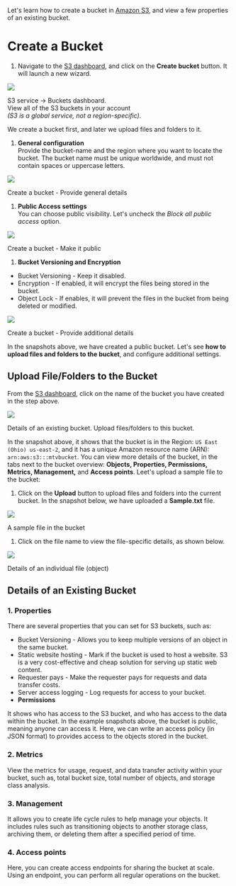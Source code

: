 Let's learn how to create a bucket in [Amazon S3](https://docs.aws.amazon.com/AmazonS3/latest/gsg/GetStartedWithS3.html), and view a few properties of an existing bucket.

# Create a Bucket

1. Navigate to the [S3 dashboard](https://classroom.udacity.com/nanodegrees/nd9991/parts/7cc41faf-07d6-41aa-a205-168d58571430/modules/693ec1fd-e3b8-4f50-9dea-55b5f74ce61c/lessons/34421063-412c-46d3-b3f7-705bcc4fe4f2/concepts/console.aws.amazon.com/s3/home), and click on the **Create bucket** button. It will launch a new wizard.

![](https://video.udacity-data.com/topher/2020/November/5fbe37ba_screenshot-2020-11-25-at-4.06.17-pm/screenshot-2020-11-25-at-4.06.17-pm.png)

S3 service → Buckets dashboard.  
View all of the S3 buckets in your account  
_(S3 is a global service, not a region-specific)._

We create a bucket first, and later we upload files and folders to it.

1. **General configuration**  
Provide the bucket-name and the region where you want to locate the bucket. The bucket name must be unique worldwide, and must not contain spaces or uppercase letters.

![](https://video.udacity-data.com/topher/2020/November/5fbe3a31_screenshot-2020-11-25-at-4.07.11-pm/screenshot-2020-11-25-at-4.07.11-pm.png)

Create a bucket - Provide general details

1. **Public Access settings**  
You can choose public visibility. Let's uncheck the _Block all public access_ option.

![](https://video.udacity-data.com/topher/2020/November/5fbe3a6e_screenshot-2020-11-25-at-4.07.33-pm/screenshot-2020-11-25-at-4.07.33-pm.png)

Create a bucket - Make it public

1. **Bucket Versioning and Encryption**  
  * Bucket Versioning - Keep it disabled.
  * Encryption - If enabled, it will encrypt the files being stored in the bucket.
  * Object Lock - If enables, it will prevent the files in the bucket from being deleted or modified.

![](https://video.udacity-data.com/topher/2020/November/5fbe3aab_screenshot-2020-11-25-at-4.07.54-pm/screenshot-2020-11-25-at-4.07.54-pm.png)

Create a bucket - Provide additional details

In the snapshots above, we have created a public bucket. Let's see **how to upload files and folders to the bucket**, and configure additional settings.

## Upload File/Folders to the Bucket

From the [S3 dashboard](https://classroom.udacity.com/nanodegrees/nd9991/parts/7cc41faf-07d6-41aa-a205-168d58571430/modules/693ec1fd-e3b8-4f50-9dea-55b5f74ce61c/lessons/34421063-412c-46d3-b3f7-705bcc4fe4f2/concepts/console.aws.amazon.com/s3/home), click on the name of the bucket you have created in the step above.

![](https://video.udacity-data.com/topher/2020/November/5fbe3ad2_screenshot-2020-11-25-at-4.12.35-pm/screenshot-2020-11-25-at-4.12.35-pm.png)

Details of an existing bucket. Upload files/folders to this bucket.

In the snapshot above, it shows that the bucket is in the Region: `US East (Ohio) us-east-2`, and it has a unique Amazon resource name (ARN): `arn:aws:s3:::mtvbucket`. You can view more details of the bucket, in the tabs next to the bucket overview: **Objects, Properties, Permissions, Metrics, Management,** and **Access points**. Leet's upload a sample file to the bucket:

1. Click on the **Upload** button to upload files and folders into the current bucket. In the snapshot below, we have uploaded a **Sample.txt** file.

![](https://video.udacity-data.com/topher/2020/November/5fbe3e6d_screenshot-2020-11-25-at-4.52.03-pm/screenshot-2020-11-25-at-4.52.03-pm.png)

A sample file in the bucket

1. Click on the file name to view the file-specific details, as shown below.

![](https://video.udacity-data.com/topher/2020/November/5fbe3ec1_screenshot-2020-11-25-at-4.53.35-pm/screenshot-2020-11-25-at-4.53.35-pm.png)

Details of an individual file (object)

## Details of an Existing Bucket

### 1\. Properties

There are several properties that you can set for S3 buckets, such as:

* Bucket Versioning - Allows you to keep multiple versions of an object in the same bucket.
* Static website hosting - Mark if the bucket is used to host a website. S3 is a very cost-effective and cheap solution for serving up static web content.
* Requester pays - Make the requester pays for requests and data transfer costs.
* Server access logging - Log requests for access to your bucket.
* **Permissions**

It shows who has access to the S3 bucket, and who has access to the data within the bucket. In the example snapshots above, the bucket is public, meaning anyone can access it. Here, we can write an access policy (in JSON format) to provides access to the objects stored in the bucket.

### 2\. Metrics

View the metrics for usage, request, and data transfer activity within your bucket, such as, total bucket size, total number of objects, and storage class analysis.

### 3\. Management

It allows you to create life cycle rules to help manage your objects. It includes rules such as transitioning objects to another storage class, archiving them, or deleting them after a specified period of time.

### 4\. Access points

Here, you can create access endpoints for sharing the bucket at scale. Using an endpoint, you can perform all regular operations on the bucket.